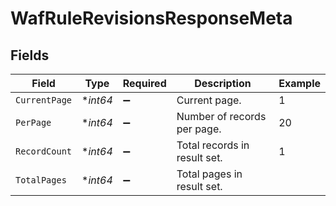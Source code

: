 # WafRuleRevisionsResponseMeta


## Fields

| Field                        | Type                         | Required                     | Description                  | Example                      |
| ---------------------------- | ---------------------------- | ---------------------------- | ---------------------------- | ---------------------------- |
| `CurrentPage`                | **int64*                     | :heavy_minus_sign:           | Current page.                | 1                            |
| `PerPage`                    | **int64*                     | :heavy_minus_sign:           | Number of records per page.  | 20                           |
| `RecordCount`                | **int64*                     | :heavy_minus_sign:           | Total records in result set. | 1                            |
| `TotalPages`                 | **int64*                     | :heavy_minus_sign:           | Total pages in result set.   |                              |